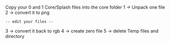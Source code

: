Copy your 0 and 1 Core/Splash files into the core folder
  1 -> Unpack one file
  2 -> convert it to png

    -- edit your files --

  3 -> convert it back to rgb
  4 -> create zero file
  5 -> delete Temp files and directory
